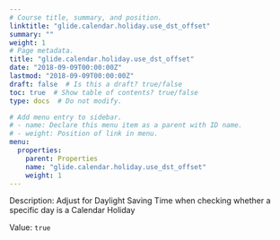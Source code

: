 ```yaml
---
# Course title, summary, and position.
linktitle: "glide.calendar.holiday.use_dst_offset"
summary: ""
weight: 1
# Page metadata.
title: "glide.calendar.holiday.use_dst_offset"
date: "2018-09-09T00:00:00Z"
lastmod: "2018-09-09T00:00:00Z"
draft: false  # Is this a draft? true/false
toc: true  # Show table of contents? true/false
type: docs  # Do not modify.

# Add menu entry to sidebar.
# - name: Declare this menu item as a parent with ID name.
# - weight: Position of link in menu.
menu:
  properties:
    parent: Properties
    name: "glide.calendar.holiday.use_dst_offset"
    weight: 1
---
```


Description: Adjust for Daylight Saving Time when checking whether a specific day is a Calendar Holiday


Value: `true`